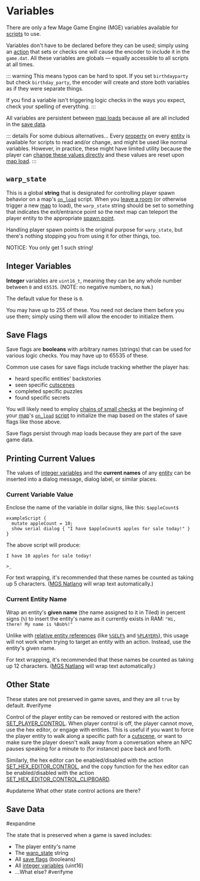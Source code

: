 # Variables

There are only a few Mage Game Engine (MGE) variables available for [scripts](scripts) to use.

Variables don't have to be declared before they can be used; simply using an [action](actions) that sets or checks one will cause the encoder to include it in the `game.dat`. All these variables are globals — equally accessible to all scripts at all times.

::: warning
This means typos can be hard to spot. If you set `birthdayparty` but check `birthday_party`, the encoder will create and store both variables as if they were separate things.

If you find a variable isn't triggering logic checks in the ways you expect, check your spelling of everything.
:::

All variables are persistent between [map loads](map_loads) because all are all included in the [save data](variables#save_data).

::: details For some dubious alternatives...
Every [property](entity_properties) on every [entity](entities) is available for scripts to read and/or change, and might be used like normal variables. However, in practice, these might have limited utility because the player can [change these values directly](hex_editor) and these values are reset upon [map load](map_loads).
:::

## `warp_state`

This is a global **string** that is designated for controlling player spawn behavior on a map's [`on_load`](script_slots#on-load) script. When you [leave a room](techniques/doors) (or otherwise trigger a new [map](maps) to load), the `warp_state` string should be set to something that indicates the exit/entrance point so the next map can teleport the player entity to the appropriate [spawn point](techniques/spawn_points).

Handling player spawn points is the original purpose for `warp_state`, but there's nothing stopping you from using it for other things, too.

NOTICE: You only get 1 such string!

## Integer Variables

**Integer** variables are `uint16_t`, meaning they can be any whole number between `0` and `65535`. (NOTE: no negative numbers, no `NaN`.)

The default value for these is `0`.

You may have up to 255 of these. You need not declare them before you use them; simply using them will allow the encoder to initialize them.

## Save Flags

Save flags are **booleans** with arbitrary names (strings) that can be used for various logic checks. You may have up to 65535 of these.

Common use cases for save flags include tracking whether the player has:

- heard specific entities' backstories
- seen specific [cutscenes](techniques/cutscenes)
- completed specific puzzles
- found specific secrets

You will likely need to employ [chains of small checks](techniques/chains_of_small_checks) at the beginning of your [map](maps)'s [`on_load`](script_slots#on-load) [script](scripts) to initialize the map based on the states of save flags like those above.

Save flags persist through map loads because they are part of the save game data.

## Printing Current Values

The values of [integer variables](variables#integer-variables) and the **current names** of any [entity](entities) can be inserted into a dialog message, dialog label, or similar places.

### Current Variable Value

Enclose the name of the variable in dollar signs, like this: `$appleCount$`

```mgs
exampleScript {
  mutate appleCount = 10;
  show serial dialog { "I have $appleCount$ apples for sale today!" }
}
```

The above script will produce:

```
I have 10 apples for sale today!

>_
```

For text wrapping, it's recommended that these names be counted as taking up 5 characters. ([MGS Natlang](mgs/mgs_natlang) will wrap text automatically.)

### Current Entity Name

Wrap an entity's **given name** (the name assigned to it in Tiled) in percent signs (`%`) to insert the entity's name as it currently exists in RAM: `"Hi, there! My name is %Bob%!"`

Unlike with [relative entity references](entities/relative_references) (like [`%SELF%`](relative_references#self) and [`%PLAYER%`](relative_references#player)), this usage will not work when trying to target an entity with an action. Instead, use the entity's given name.

For text wrapping, it's recommended that these names be counted as taking up 12 characters. ([MGS Natlang](mgs/mgs_natlang) will wrap text automatically.)

## Other State

These states are not preserved in game saves, and they are all `true` by default. #verifyme

Control of the player entity can be removed or restored with the action [SET_PLAYER_CONTROL](actions/SET_PLAYER_CONTROL). When player control is off, the player cannot move, use the hex editor, or engage with entities. This is useful if you want to force the player entity to walk along a specific path for a [cutscene](techniques/cutscenes), or want to make sure the player doesn't walk away from a conversation where an NPC pauses speaking for a minute to (for instance) pace back and forth.

Similarly, the hex editor can be enabled/disabled with the action [SET_HEX_EDITOR_CONTROL](actions/SET_HEX_EDITOR_CONTROL), and the copy function for the hex editor can be enabled/disabled with the action [SET_HEX_EDITOR_CONTROL_CLIPBOARD](actions/SET_HEX_EDITOR_CONTROL_CLIPBOARD).

#updateme What other state control actions are there?

## Save Data

#expandme

The state that is preserved when a game is saved includes:

- The player entity's name
- The [warp_state](variables#warp-state) string
- All [save flags](variables#save-flags) (booleans)
- All [integer variables](variables#integer-variables) (uint16)
- …What else? #verifyme 
